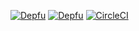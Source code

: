 [![Depfu](https://badges.depfu.com/badges/7167277b32f51db0cd52b5ccfd96362b/status.svg)](https://depfu.com)
[![Depfu](https://badges.depfu.com/badges/7167277b32f51db0cd52b5ccfd96362b/overview.svg)](https://depfu.com/repos/timschro/omaps.de?project_id=7519)
[![CircleCI](https://circleci.com/gh/timschro/omaps.de/tree/master.svg?style=svg&circle-token=320c8d5818ef95c96ddf91a1b515a543b09b91b4)](https://circleci.com/gh/timschro/omaps.de/tree/master)
